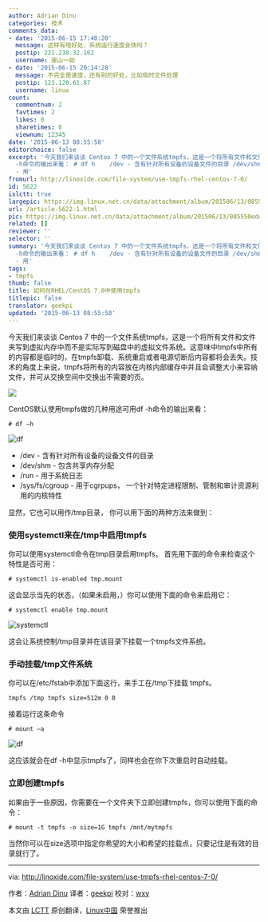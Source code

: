 ```yaml
---
author: Adrian Dinu
categories: 技术
comments_data:
- date: '2015-06-15 17:40:20'
  message: 这样有啥好处，系统运行速度会快吗？
  postip: 221.238.32.162
  username: 崖山一劫
- date: '2015-06-15 20:14:28'
  message: 不完全是速度，还有别的好处，比如临时文件处理
  postip: 123.120.61.87
  username: linux
count:
  commentnum: 2
  favtimes: 2
  likes: 0
  sharetimes: 0
  viewnum: 12345
date: '2015-06-13 08:55:58'
editorchoice: false
excerpt: '今天我们来谈谈 Centos 7 中的一个文件系统tmpfs，这是一个将所有文件和文件夹写到虚拟内存中而不是实际写到磁盘中的虚拟文件系统。这意味中tmpfs中所有的内容都是临时的，在tmpfs卸载、系统重启或者电源切断后内容都将会丢失。技术的角度上来说，tmpfs将所有的内容放在内核内部缓存中并且会调整大小来容纳文件，并可从交换空间中交换出不需要的页。  CentOS默认使用tmpfs做的几种用途可用df
  -h命令的输出来看： # df h    /dev - 含有针对所有设备的设备文件的目录 /dev/shm - 包含共享内存分配 /run - 用于系统日志 /sys/fs/cgroup
  - 用'
fromurl: http://linoxide.com/file-system/use-tmpfs-rhel-centos-7-0/
id: 5622
islctt: true
largepic: https://img.linux.net.cn/data/attachment/album/201506/13/085550eduscpcyus9uyf5z.png
url: /article-5622-1.html
pic: https://img.linux.net.cn/data/attachment/album/201506/13/085550eduscpcyus9uyf5z.png.thumb.jpg
related: []
reviewer: ''
selector: ''
summary: '今天我们来谈谈 Centos 7 中的一个文件系统tmpfs，这是一个将所有文件和文件夹写到虚拟内存中而不是实际写到磁盘中的虚拟文件系统。这意味中tmpfs中所有的内容都是临时的，在tmpfs卸载、系统重启或者电源切断后内容都将会丢失。技术的角度上来说，tmpfs将所有的内容放在内核内部缓存中并且会调整大小来容纳文件，并可从交换空间中交换出不需要的页。  CentOS默认使用tmpfs做的几种用途可用df
  -h命令的输出来看： # df h    /dev - 含有针对所有设备的设备文件的目录 /dev/shm - 包含共享内存分配 /run - 用于系统日志 /sys/fs/cgroup
  - 用'
tags:
- tmpfs
thumb: false
title: 如何在RHEL/CentOS 7.0中使用tmpfs
titlepic: false
translator: geekpi
updated: '2015-06-13 08:55:58'
---
```


今天我们来谈谈 Centos 7 中的一个文件系统tmpfs，这是一个将所有文件和文件夹写到虚拟内存中而不是实际写到磁盘中的虚拟文件系统。这意味中tmpfs中所有的内容都是临时的，在tmpfs卸载、系统重启或者电源切断后内容都将会丢失。技术的角度上来说，tmpfs将所有的内容放在内核内部缓存中并且会调整大小来容纳文件，并可从交换空间中交换出不需要的页。


![](/data/attachment/album/201506/13/085550eduscpcyus9uyf5z.png)


CentOS默认使用tmpfs做的几种用途可用df -h命令的输出来看：



```
# df –h

```

![df](/data/attachment/album/201506/13/085601tc607pj0b7vr5hq0.jpg)


* /dev - 含有针对所有设备的设备文件的目录
* /dev/shm - 包含共享内存分配
* /run - 用于系统日志
* /sys/fs/cgroup - 用于cgrpups， 一个针对特定进程限制、管制和审计资源利用的内核特性


显然，它也可以用作/tmp目录， 你可以用下面的两种方法来做到：


### 使用systemctl来在/tmp中启用tmpfs


你可以使用systemctl命令在tmp目录启用tmpfs， 首先用下面的命令来检查这个特性是否可用：



```
# systemctl is-enabled tmp.mount

```

这会显示当先的状态，（如果未启用，）你可以使用下面的命令来启用它：



```
# systemctl enable tmp.mount

```

![systemctl](/data/attachment/album/201506/13/085602htxqmmmm3jzmpvx3.jpg)


这会让系统控制/tmp目录并在该目录下挂载一个tmpfs文件系统。


### 手动挂载/tmp文件系统


你可以在/etc/fstab中添加下面这行，来手工在/tmp下挂载 tmpfs。



```
tmpfs /tmp tmpfs size=512m 0 0

```

接着运行这条命令



```
# mount –a

```

![df](/data/attachment/album/201506/13/085603nr64is4n4o4vcm4a.jpg)


这应该就会在df -h中显示tmpfs了，同样也会在你下次重启时自动挂载。


### 立即创建tmpfs


如果由于一些原因，你需要在一个文件夹下立即创建tmpfs，你可以使用下面的命令：



```
# mount -t tmpfs -o size=1G tmpfs /mnt/mytmpfs

```

当然你可以在size选项中指定你希望的大小和希望的挂载点，只要记住是有效的目录就行了。




---


via: <http://linoxide.com/file-system/use-tmpfs-rhel-centos-7-0/>


作者：[Adrian Dinu](http://linoxide.com/author/adriand/) 译者：[geekpi](https://github.com/geekpi) 校对：[wxy](https://github.com/wxy)


本文由 [LCTT](https://github.com/LCTT/TranslateProject) 原创翻译，[Linux中国](https://linux.cn/) 荣誉推出